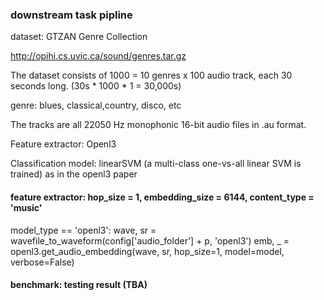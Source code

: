 ### downstream task pipline

dataset: GTZAN Genre Collection

http://opihi.cs.uvic.ca/sound/genres.tar.gz

The dataset consists of 1000 = 10 genres x 100 audio track, each 30 seconds long. (30s * 1000 * 1 = 30,000s)

genre: blues, classical,country, disco, etc

The tracks are all 22050 Hz monophonic 16-bit audio files in .au format.

Feature extractor: Openl3

Classification model: linearSVM (a multi-class one-vs-all linear SVM is trained) as in the openl3 paper

#### feature extractor: hop_size = 1, embedding_size = 6144, content_type = 'music'
model_type == 'openl3':
            wave, sr = wavefile_to_waveform(config['audio_folder'] + p, 'openl3')
            emb, _ = openl3.get_audio_embedding(wave, sr, hop_size=1, model=model, verbose=False)
            
            
            
            
#### benchmark: testing result (TBA)



